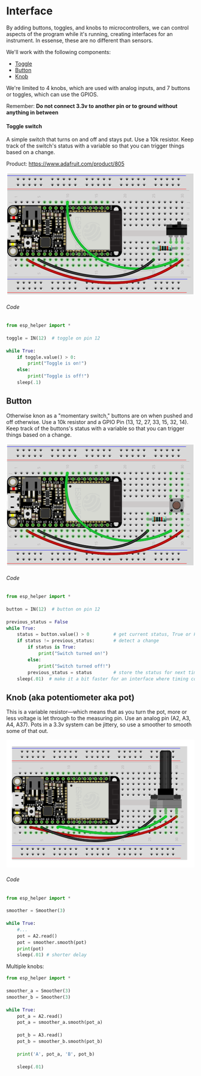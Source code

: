 # Interface

By adding buttons, toggles, and knobs to microcontrollers, we can control aspects of the program while it's running, creating interfaces for an instrument. In essense, these are no different than sensors. 

We'll work with the following components:

- [Toggle](#toggle)
- [Button](#button)
- [Knob](#pot)

We're limited to 4 knobs, which are used with analog inputs, and 7 buttons or toggles, which can use the GPIOS.

Remember: **Do not connect 3.3v to another pin or to ground without anything in between**


#### <a name="toggle"></a> Toggle switch

A simple switch that turns on and off and stays put. Use a 10k resistor. Keep track of the switch's status with a variable so that you can trigger things based on a change.

Product: https://www.adafruit.com/product/805

![](img/toggle.png)

###### Code
```py
from esp_helper import *

toggle = IN(12)  # toggle on pin 12

while True:
    if toggle.value() > 0:
        print("Toggle is on!")
    else:
        print("Toggle is off!")
    sleep(.1)
```


## <a name="button"></a> Button

Otherwise knon as a "momentary switch," buttons are on when pushed and off otherwise. Use a 10k resistor and a GPIO Pin (13, 12, 27, 33, 15, 32, 14). Keep track of the buttons's status with a variable so that you can trigger things based on a change.

![](img/momentary.png)

###### Code
```py
from esp_helper import *

button = IN(12)  # button on pin 12

previous_status = False
while True:
    status = button.value() > 0         # get current status, True or False
    if status != previous_status:       # detect a change
        if status is True:
            print("Switch turned on!")
        else:
            print("Switch turned off!")
        previous_status = status        # store the status for next time
    sleep(.01)  # make it a bit faster for an interface where timing counts
```


## <a name="pot"></a> Knob (aka potentiometer aka pot)

This is a variable resistor—which means that as you turn the pot, more or less voltage is let through to the measuring pin. Use an analog pin (A2, A3, A4, A37). Pots in a 3.3v system can be jittery, so use a smoother to smooth some of that out.

![](img/pot.png)

###### Code
```py
from esp_helper import *

smoother = Smoother(3)

while True:
    #...
    pot = A2.read()
    pot = smoother.smooth(pot)
    print(pot)
    sleep(.01) # shorter delay
```

Multiple knobs:
```py
from esp_helper import *

smoother_a = Smoother(3)
smoother_b = Smoother(3)

while True:
    pot_a = A2.read()
    pot_a = smoother_a.smooth(pot_a)

    pot_b = A3.read()
    pot_b = smoother_b.smooth(pot_b)

    print('A', pot_a, 'B', pot_b)

    sleep(.01)
```
